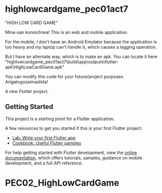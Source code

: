 # highlowcardgame_pec01act7

"HIGH LOW CARD GAME"

Mina-san konnichiwa! This is an web and mobile application.

For the mobile, I don't have an Android Emulator because the application is
too heavy and my laptop can't handle it, which causes a lagging operation.

But I have an alternate way, which is to make an apk. You can locate it here
"highlowcardgame_pec01act7\build\app\outputs\flutter-apk\HighLowCardGame.apk"

You can modify this code for your future/project purposes. Arigatogozaimashita!

A new Flutter project.

## Getting Started

This project is a starting point for a Flutter application.

A few resources to get you started if this is your first Flutter project:

- [Lab: Write your first Flutter app](https://docs.flutter.dev/get-started/codelab)
- [Cookbook: Useful Flutter samples](https://docs.flutter.dev/cookbook)

For help getting started with Flutter development, view the
[online documentation](https://docs.flutter.dev/), which offers tutorials,
samples, guidance on mobile development, and a full API reference.
# PEC02_HighLowCardGame
